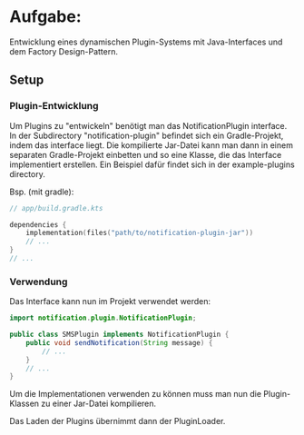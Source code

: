 # Aufgabe:

Entwicklung eines dynamischen Plugin-Systems mit Java-Interfaces
und dem Factory Design-Pattern.

## Setup

### Plugin-Entwicklung

Um Plugins zu "entwickeln" benötigt man das NotificationPlugin interface.
In der Subdirectory "notification-plugin" befindet sich ein Gradle-Projekt,
indem das interface liegt. Die kompilierte Jar-Datei kann man dann in einem separaten
Gradle-Projekt einbetten und so eine Klasse, die das Interface implementiert erstellen.
Ein Beispiel dafür findet sich in der example-plugins directory.

Bsp. (mit gradle):

```kotlin
// app/build.gradle.kts

dependencies {
    implementation(files("path/to/notification-plugin-jar"))
    // ...
}
// ...
```

### Verwendung

Das Interface kann nun im Projekt verwendet werden:

```java
import notification.plugin.NotificationPlugin;

public class SMSPlugin implements NotificationPlugin {
    public void sendNotification(String message) {
        // ...
    }
    // ...
}
```

Um die Implementationen verwenden zu können muss man nun die Plugin-Klassen
zu einer Jar-Datei kompilieren.

Das Laden der Plugins übernimmt dann der PluginLoader.
